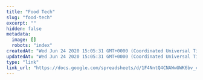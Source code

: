 ```yaml
---
title: "Food Tech"
slug: "food-tech"
excerpt: ""
hidden: false
metadata: 
  image: []
  robots: "index"
createdAt: "Wed Jun 24 2020 15:05:31 GMT+0000 (Coordinated Universal Time)"
updatedAt: "Wed Jun 24 2020 15:05:31 GMT+0000 (Coordinated Universal Time)"
type: "link"
link_url: "https://docs.google.com/spreadsheets/d/1F4NntQ4CNAWwUWK6bv_ciVQ8T9fjGNVdODEAHQdgOSw/edit#gid=0"
---
```

